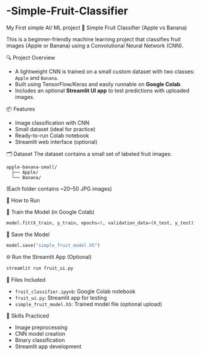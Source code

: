 # -Simple-Fruit-Classifier
My First  simple AI/ ML project
 🍎 Simple Fruit Classifier (Apple vs Banana)

This is a beginner-friendly machine learning project that classifies fruit images (Apple or Banana) using a Convolutional Neural Network (CNN).

🔍 Project Overview
- A lightweight CNN is trained on a small custom dataset with two classes: `Apple` and `Banana`.
- Built using TensorFlow/Keras and easily runnable on **Google Colab**.
- Includes an optional **Streamlit UI app** to test predictions with uploaded images.

 📦 Features
- Image classification with CNN
- Small dataset (ideal for practice)
- Ready-to-run Colab notebook
- Streamlit web interface (optional)

 🗂 Dataset
The dataset contains a small set of labeled fruit images:

```
apple-banana-small/
  ├── Apple/
  └── Banana/
```

(Each folder contains ~20–50 JPG images)

🚀 How to Run

🧠 Train the Model (in Google Colab)
```python
model.fit(X_train, y_train, epochs=5, validation_data=(X_test, y_test))
```
💾 Save the Model
```python
model.save("simple_fruit_model.h5")
```

 🌐 Run the Streamlit App (Optional)
```bash
streamlit run fruit_ui.py
```
 📁 Files Included
- `fruit_classifier.ipynb`: Google Colab notebook
- `fruit_ui.py`: Streamlit app for testing
- `simple_fruit_model.h5`: Trained model file (optional upload)

 🧠 Skills Practiced
- Image preprocessing
- CNN model creation
- Binary classification
- Streamlit app development
